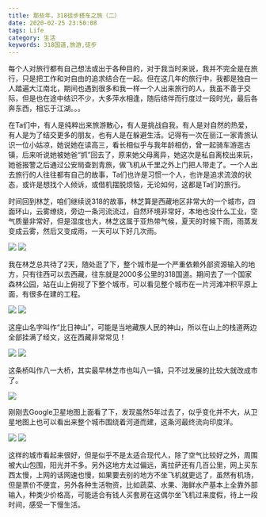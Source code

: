 ```yaml
---
title: 那些年，318徒步搭车之旅（二）
date: 2020-02-25 23:50:08
tags: Life
category: 生活
keywords: 318国道,旅游,徒步
---
```

每个人对旅行都有自己想法或出于各种目的，对于我当时来说，我并不完全是在旅行，只是把工作和对自由的追求结合在一起。但在这几年的旅行中，我都是独自一人踏遍大江南北，期间也遇到很多和我一样一个人出来旅行的人，我虽不善于交际，但是也在途中结识不少，大多萍水相逢，随后结伴而行度过一段时光，最后各奔东西，相忘于江湖。。。

<!--more-->

在Ta们中，有人是纯粹出来旅游散心，有人是挑战自我，有人是对自然的热爱，有人是为了结交更多的朋友，也有人是在躲避生活。记得有一次在丽江一家青旅认识一位小姑凉，她说她在读高三，看长相似乎与我年龄相仿，曾一起骑车游逛古镇，后来听说她被她爸“抓”回去了，原来她父母离异，她这次是私自离校出来玩，她爸报警之后通过公安局查到青旅，做飞机从千里之外上门把人带走了。一个人出去旅行的人往往都有自己的故事，Ta们也许是习惯一个人，也许是追求流浪的状态，或许是想找个人倾诉，或借机摆脱烦恼，无论如何，这都是Ta们的旅行。

时间回到林芝，咱们继续说318的故事，林芝算是西藏地区非常大的一个城市，四面环山，云雾缭绕，旁边一条河流流过，自然环境非常好，本地也没什么工业，空气质量非常好，但是湿度也大，林芝这属于亚热带气候，夏天的时候下雨，雨蒸发变成云雾，然后又变成雨，一天可以下好几次雨。

<img src="/images/2020-02-26-1.jpeg" /> 

<img src="/images/2020-02-26-2.jpeg" /> 

我在林芝总共待了2天，随处逛了下，整个城市是一个严重依赖外部资源输入的地方，只有往西可以去西藏，往东就是2000多公里的318国道。期间去了一个国家森林公园，站在山上俯视了下整个城市，可以看见整个城市在一片河滩冲积平原上面，有很多在建的工程。

<img src="/images/2020-02-26-3.jpeg" /> 

<img src="/images/2020-02-26-4.jpeg" /> 

这座山名字叫作“比日神山”，可能是当地藏族人民的神山，所以在山上的栈道两边全部挂满了经文，这在西藏非常常见！

<img src="/images/2020-02-26-5.jpeg" /> 

<img src="/images/2020-02-26-7.jpeg" />

这条桥叫作八一大桥，其实最早林芝市也叫八一镇，只不过发展的比较大就改成市了。

<img src="/images/2020-02-26-6.jpeg" /> 

刚刚去Google卫星地图上面看了下，发现虽然5年过去了，似乎变化并不大，从卫星地图上也可以看出来整个城市围绕着河道而建，这条河最终流向印度洋。

<img src="/images/2020-02-26-9.jpeg" /> 

<img src="/images/2020-02-26-8.jpeg" /> 

这样的城市看起来很好，但是似乎不是太适合现代人，除了空气比较好之外，周围被大山包围，阳光并不多。另外这地方太过偏远，离拉萨还有几百公里，网上买东西太慢，上网的话网速也慢，如果要去别的地方不坐飞机就更远了，虽然有机场，但是票价不便宜，另外各种生活物资，比如蔬菜、水果、海鲜水产基本上全靠外部输入，种类少价格高，可能适合有钱人买套房在这偶尔坐飞机过来度假，待上一段时间，感受一下慢生活。

